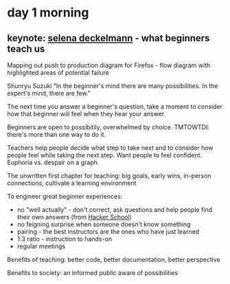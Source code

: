 # day 1 morning

## keynote: [selena deckelmann](http://chesnok.com/) - what beginners teach us

Mapping out push to production diagram for Firefox - flow diagram with highlighted areas of potential failure

Shunryu Suzuki "In the beginner's mind there are many possibilities. In the expert's mind, there are few."

The next time you answer a beginner's question, take a moment to consider how that beginner will feel when they hear your answer.   

Beginners are open to possibitily, overwhelmed by choice. TMTOWTDI: there's more than one way to do it.

Teachers help people decide what step to take next and to consider how people feel while taking the next step. Want people to feel confident. Euphoria vs. despair on a graph.

The unwritten first chapter for teaching: big goals, early wins, in-person connections, cultivate a learning environment

To engineer great beginner experiences: 

 - no "well actually" - don't correct, ask questions and help people find their own answers (from [Hacker School](http://www.hackerschool.com/manual/))
 - no feigning surprise when someone doesn't know something
 - pairing - the best instructors are the ones who have just learned
 - 1:3 ratio - instruction to hands-on
 - regular meetings

Benefits of teaching: better code, better documentation, better perspective

Benefits to society: an informed public aware of possibilities
